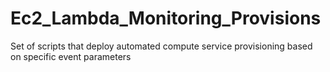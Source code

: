 # Ec2_Lambda_Monitoring_Provisions
Set of scripts that deploy automated compute service provisioning based on specific event parameters
